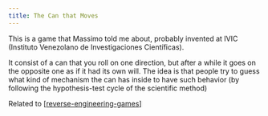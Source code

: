 ```yaml
---
title: The Can that Moves
---
```


This is a game that Massimo told me about, probably invented at IVIC (Instituto Venezolano de Investigaciones Científicas).

It consist of a can that you roll on one direction, but after a while it goes on the opposite one as if it had its own will. The idea is that people try to guess what kind of mechanism the can has inside to have such behavior (by following the hypothesis-test cycle of the scientific method)

Related to [[reverse-engineering-games]]





[//begin]: # "Autogenerated link references for markdown compatibility"
[reverse-engineering-games]: .././bubbles/stub "reverse-engineering-games"
[//end]: # "Autogenerated link references"

